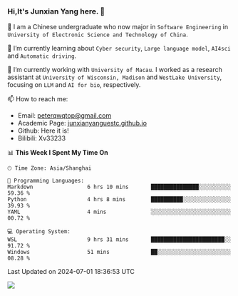 ### Hi,It's Junxian Yang here. 👋

<!--
**Uestc-Young/Uestc-Young** is a ✨ _special_ ✨ repository because its `README.md` (this file) appears on your GitHub profile.

Here are some ideas to get you started:

- 🔭 I’m currently working on ...
- 🌱 I’m currently learning ...
- 👯 I’m looking to collaborate on ...
- 🤔 I’m looking for help with ...
- 💬 Ask me about ...
- 📫 How to reach me: ...
- 😄 Pronouns: ...
- ⚡ Fun fact: ...
-->
🎉 I am a Chinese undergraduate who now major in `Software Engineering` in `University of Electronic Science and Technology of China`.  
  
🌱 I’m currently learning about `Cyber security`, `Large language model`, `AI4sci` and `Automatic driving`.  

🔭 I’m currently working with `University of Macau`. I worked as a research assistant at `University of Wisconsin, Madison` and `WestLake University`, focusing on `LLM` and `AI for bio`, respectively.
  
📫 How to reach me: 
   - Email: peterqwqtop@gmail.com
   - Academic Page: [junxianyanguestc.github.io](https://junxianyanguestc.github.io/)
   - Github: Here it is!
   - Bilibili: Xv33233
     
<!--START_SECTION:waka-->
📊 **This Week I Spent My Time On** 

```text
🕑︎ Time Zone: Asia/Shanghai

💬 Programming Languages: 
Markdown                 6 hrs 10 mins       ███████████████░░░░░░░░░░   59.36 % 
Python                   4 hrs 8 mins        ██████████░░░░░░░░░░░░░░░   39.93 % 
YAML                     4 mins              ░░░░░░░░░░░░░░░░░░░░░░░░░   00.72 % 

💻 Operating System: 
WSL                      9 hrs 31 mins       ███████████████████████░░   91.72 % 
Windows                  51 mins             ██░░░░░░░░░░░░░░░░░░░░░░░   08.28 % 
```


 Last Updated on 2024-07-01 18:36:53 UTC
<!--END_SECTION:waka-->

![](https://visitor-badge.glitch.me/badge?page_id=Uestc-Young.readme)
